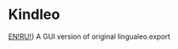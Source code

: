 Kindleo
================
[EN!](README.md)[RU!](README_RU.md)}
A GUI version of original lingualeo.export